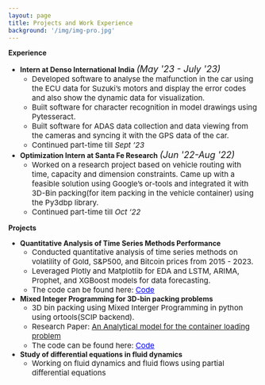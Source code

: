 ```yaml
---
layout: page
title: Projects and Work Experience
background: '/img/img-pro.jpg'
---
```


**Experience**
* **Intern at Denso International India** *<span style="font-size: 18px;">(May '23 - July '23)</span>*
    * <span style="font-size: 15px;">Developed software to analyse the malfunction in the car using the ECU data for Suzuki’s motors and display the error codes and also show the dynamic data for visualization.</span>
    * <span style="font-size: 15px;">Built software for character recognition in model drawings using Pytesseract.</span>
    * <span style="font-size: 15px;">Built software for ADAS data collection and data viewing from the cameras and syncing it with the GPS data of the car.</span>
    * <span style="font-size: 15px;">Continued part-time till *Sept ’23*</span>
* **Optimization Intern at Santa Fe Research**     *<span style="font-size: 18px;">(Jun '22-Aug '22)</span>*
    * <span style="font-size: 15px;">Worked on a research project based on vehicle routing with time, capacity and dimension constraints. Came up with a feasible solution using Google’s or-tools and integrated it with 3D-Bin packing(for item packing in the vehicle container) using the Py3dbp library.</span>
    * <span style="font-size: 15px;">Continued part-time till *Oct ’22*</span>

**Projects**
* **Quantitative Analysis of Time Series Methods Performance**
    * <span style="font-size: 15px;">Conducted quantitative analysis of time series methods on volatility of Gold, S&P500, and Bitcoin prices from 2015 - 2023.</span>
    * <span style="font-size: 15px;">Leveraged Plotly and Matplotlib for EDA and LSTM, ARIMA, Prophet, and XGBoost models for data forecasting.</span>
    * <span style="font-size: 15px;">The code can be found here: <a href="https://github.com/Anish342/Forecasting" target = '_blank'><span style="text-decoration: underline; color: blue;">Code</span></a></span>
* **Mixed Integer Programming for 3D-bin packing problems**
    * <span style="font-size: 15px;">3D bin packing using Mixed Interger Programming in python using ortools(SCIP backend).</span>
    * <span style="font-size: 15px;">Research Paper: <a href="https://github.com/Anish342/3d-bin-packing-using-MIP/blob/main/1-s2.0-037722179400002T-main.pdf" target = '_blank'>An Analytical model for the container loading problem</a></span>
    * <span style="font-size: 15px;">The code can be found here: <a href="https://github.com/Anish342/3d-bin-packing-using-MIP" target = '_blank'><span style="text-decoration: underline; color: blue;">Code</span></a></span>
* **Study of differential equations in fluid dynamics**
    * <span style="font-size: 15px;">Working on fluid dynamics and fluid flows using partial differential equations</span>

